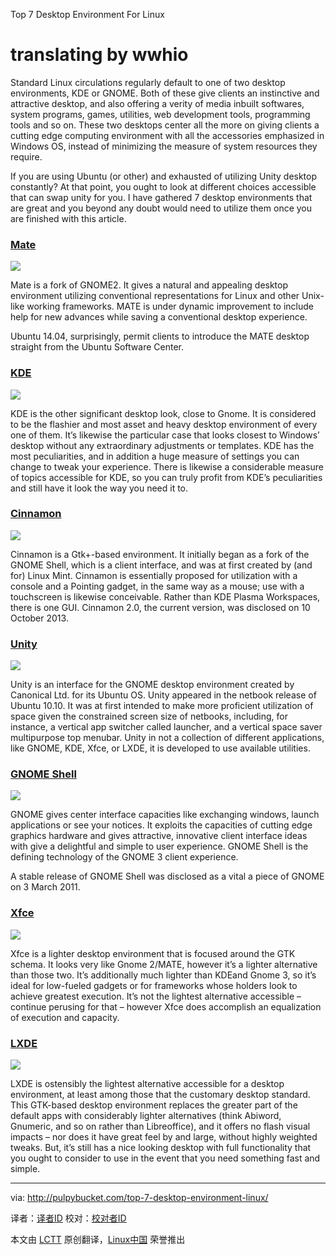 Top 7 Desktop Environment For Linux

translating by wwhio
================================================================================
Standard Linux circulations regularly default to one of two desktop environments, KDE or GNOME. Both of these give clients an instinctive and attractive desktop, and also offering a verity of media inbuilt softwares, system programs, games, utilities, web development tools, programming tools and so on. These two desktops center all the more on giving clients a cutting edge computing environment with all the accessories emphasized in Windows OS, instead of minimizing the measure of system resources they require.

If you are using Ubuntu (or other) and exhausted of utilizing Unity desktop constantly? At that point, you ought to look at different choices accessible that can swap unity for you. I have gathered 7 desktop environments that are great and you beyond any doubt would need to utilize them once you are finished with this article.

### [Mate][1] ###

![](http://i0.wp.com/pulpybucket.com/wp-content/uploads/2014/06/mate.png)

Mate is a fork of GNOME2. It gives a natural and appealing desktop environment utilizing conventional representations for Linux and other Unix-like working frameworks. MATE is under dynamic improvement to include help for new advances while saving a conventional desktop experience.

Ubuntu 14.04, surprisingly, permit clients to introduce the MATE desktop straight from the Ubuntu Software Center.

### [KDE][2] ###

![](http://i2.wp.com/pulpybucket.com/wp-content/uploads/2014/06/Kubuntu-9.04-DesktopEffects.png)

KDE is the other significant desktop look, close to Gnome. It is considered to be the flashier and most asset and heavy desktop environment of every one of them. It’s likewise the particular case that looks closest to Windows’ desktop without any extraordinary adjustments or templates. KDE has the most peculiarities, and in addition a huge measure of settings you can change to tweak your experience. There is likewise a considerable measure of topics accessible for KDE, so you can truly profit from KDE’s peculiarities and still have it look the way you need it to.

### [Cinnamon][3] ###

![](http://i1.wp.com/pulpybucket.com/wp-content/uploads/2014/06/WD9O-C08B-ESP5.jpg)

Cinnamon is a Gtk+-based environment. It initially began as a fork of the GNOME Shell, which is a client interface, and was at first created by (and for) Linux Mint. Cinnamon is essentially proposed for utilization with a console and a Pointing gadget, in the same way as a mouse; use with a touchscreen is likewise conceivable. Rather than KDE Plasma Workspaces, there is one GUI. Cinnamon 2.0, the current version, was disclosed on 10 October 2013.

### [Unity][4] ###

![](http://i1.wp.com/pulpybucket.com/wp-content/uploads/2014/06/Ubuntu_13.10_Desktop.png)

Unity is an interface for the GNOME desktop environment created by Canonical Ltd. for its Ubuntu OS. Unity appeared in the netbook release of Ubuntu 10.10. It was at first intended to make more proficient utilization of space given the constrained screen size of netbooks, including, for instance, a vertical app switcher called launcher, and a vertical space saver multipurpose top menubar. Unity in not a collection of different applications, like GNOME, KDE, Xfce, or LXDE, it is developed to use available utilities.

### [GNOME Shell][5]  ###

![](http://i0.wp.com/pulpybucket.com/wp-content/uploads/2014/06/GNOME_Shell_3.6.png)

GNOME gives center interface capacities like exchanging windows, launch applications or see your notices. It exploits the capacities of cutting edge graphics hardware and gives attractive, innovative client interface ideas with give a delightful and simple to user experience. GNOME Shell is the defining technology of the GNOME 3 client experience.

A stable release of GNOME Shell was disclosed as a vital a piece of GNOME on 3 March 2011.

### [Xfce][6] ###

![](http://i0.wp.com/pulpybucket.com/wp-content/uploads/2014/06/New-Picture1.jpg)

Xfce is a lighter desktop environment that is focused around the GTK schema. It looks very like Gnome 2/MATE, however it’s a lighter alternative than those two. It’s additionally much lighter than KDEand Gnome 3, so it’s ideal for low-fueled gadgets or for frameworks whose holders look to achieve greatest execution. It’s not the lightest alternative accessible – continue perusing for that – however Xfce does accomplish an equalization of execution and capacity.

### [LXDE][7] ###

![](http://i2.wp.com/pulpybucket.com/wp-content/uploads/2014/06/LXDE_desktop_full.png)

LXDE is ostensibly the lightest alternative accessible for a desktop environment, at least among those that the customary desktop standard. This GTK-based desktop environment replaces the greater part of the default apps with considerably lighter alternatives (think Abiword, Gnumeric, and so on rather than Libreoffice), and it offers no flash visual impacts – nor does it have great feel by and large, without highly weighted tweaks. But, it’s still has a nice looking desktop with full functionality that you ought to consider to use in the event that you need something fast and simple.

--------------------------------------------------------------------------------

via: http://pulpybucket.com/top-7-desktop-environment-linux/

译者：[译者ID](https://github.com/译者ID) 校对：[校对者ID](https://github.com/校对者ID)

本文由 [LCTT](https://github.com/LCTT/TranslateProject) 原创翻译，[Linux中国](http://linux.cn/) 荣誉推出

[1]:http://mate-desktop.org/
[2]:http://kde.org/
[3]:http://cinnamon.linuxmint.com/
[4]:https://unity.ubuntu.com/
[5]:http://www.gnome.org/
[6]:http://xfce.org/
[7]:http://lxde.org/
